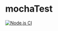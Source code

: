 # mochaTest

[![Node.js CI](https://github.com/dongtranthien/mochaTest/actions/workflows/test.yml/badge.svg)](https://github.com/dongtranthien/mochaTest/actions/workflows/test.yml)
